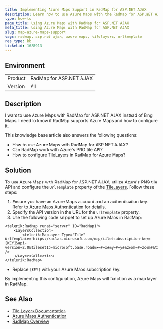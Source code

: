 ```yaml
---
title: Implementing Azure Maps Support in RadMap for ASP.NET AJAX
description: Learn how to use Azure Maps with the RadMap for ASP.NET AJAX by utilizing Azure's PNG tile API and configuring the UrlTemplate property of TileLayers.
type: how-to
page_title: Using Azure Maps with RadMap for ASP.NET AJAX
meta_title: Using Azure Maps with RadMap for ASP.NET AJAX
slug: map-azure-maps-support
tags: radmap, asp.net ajax, azure maps, tilelayers, urltemplate
res_type: kb
ticketid: 1688913
---
```


## Environment

<table>
<tbody>
<tr>
<td> Product </td>
<td> RadMap for ASP.NET AJAX </td>
</tr>
<tr>
<td> Version </td>
<td> All </td>
</tr>
</tbody>
</table>

## Description

I want to use Azure Maps with RadMap for ASP.NET AJAX instead of Bing Maps. I need to know if RadMap supports Azure Maps and how to configure it.

This knowledge base article also answers the following questions:
- How to use Azure Maps with RadMap for ASP.NET AJAX?
- Can RadMap work with Azure's PNG tile API?
- How to configure TileLayers in RadMap for Azure Maps?

## Solution

To use Azure Maps with RadMap for ASP.NET AJAX, utilize Azure's PNG tile API and configure the `UrlTemplate` property of the [TileLayers](https://docs.telerik.com/devtools/aspnet-ajax/controls/map/functionality/tile-layers). Follow these steps:

1. Ensure you have an Azure Maps account and an authentication key. Refer to [Azure Maps Authentication](https://docs.microsoft.com/en-us/azure/azure-maps/how-to-manage-authentication) for details.
2. Specify the API version in the URL for the `UrlTemplate` property.
3. Use the following code snippet to set up Azure Maps in RadMap:

````ASP.NET
<telerik:RadMap runat="server" ID="RadMap1">
    <LayersCollection>
        <telerik:MapLayer Type="Tile" UrlTemplate="https://atlas.microsoft.com/map/tile?subscription-key=[KEY]&api-version=2.0&tilesetId=microsoft.base.road&x=#=x#&y=#=y#&zoom=#=zoom#&tileSize=256" />
    </LayersCollection>
</telerik:RadMap>
````

- Replace `[KEY]` with your Azure Maps subscription key.

By implementing this configuration, Azure Maps will function as a map layer in RadMap.

## See Also

- [Tile Layers Documentation](https://docs.telerik.com/devtools/aspnet-ajax/controls/map/functionality/tile-layers)
- [Azure Maps Authentication](https://docs.microsoft.com/en-us/azure/azure-maps/how-to-manage-authentication)
- [RadMap Overview](https://docs.telerik.com/devtools/aspnet-ajax/controls/map/overview)
